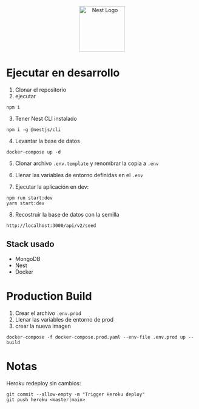 <p align="center">
  <a href="http://nestjs.com/" target="blank"><img src="https://nestjs.com/img/logo-small.svg" width="120" alt="Nest Logo" /></a>
</p>

[circleci-image]: https://img.shields.io/circleci/build/github/nestjs/nest/master?token=abc123def456
[circleci-url]: https://circleci.com/gh/nestjs/nest

# Ejecutar en desarrollo

1. Clonar el repositorio
2. ejecutar
```
npm i
```
3. Tener Nest CLI instalado
```
npm i -g @nestjs/cli
```
4. Levantar la base de datos
```
docker-compose up -d
```
5. Clonar archivo ```.env.template``` y renombrar la copia a ```.env```

6. Llenar las variables de entorno definidas en el ```.env```

7. Ejecutar la aplicación en dev:
```
npm run start:dev
yarn start:dev
```


8. Recostruir la base de datos con la semilla
```
http://localhost:3000/api/v2/seed
```

## Stack usado
* MongoDB
* Nest
* Docker

# Production Build
1. Crear el archivo ```.env.prod```
2. Llenar las variables de entorno de prod
3. crear la nueva imagen
```
docker-compose -f docker-compose.prod.yaml --env-file .env.prod up --build

```

# Notas
Heroku redeploy sin cambios:
```
git commit --allow-empty -m "Trigger Heroku deploy"
git push heroku <master|main>
```